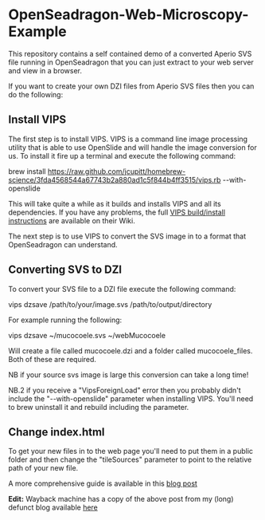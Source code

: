 OpenSeadragon-Web-Microscopy-Example
====================================

This repository contains a self contained demo of a converted Aperio SVS file running in OpenSeadragon that you can just extract to your web server and view in a browser.

If you want to create your own DZI files from Aperio SVS files then you can do the following:

Install VIPS
------------

The first step is to install VIPS. VIPS  is a command line image processing utility that is able to use OpenSlide and will handle the image conversion for us. To install it fire up a terminal and execute the following command:

  brew install https://raw.github.com/jcupitt/homebrew-science/3fda4568544a67743b2a880ad1c5f844b4ff3515/vips.rb --with-openslide

This will take quite a while as it builds and installs VIPS and all its dependencies. If you have any problems, the full [VIPS build/install instructions](http://www.vips.ecs.soton.ac.uk/index.php?title=Build_on_OS_X) are available on their Wiki.

The next step is to use VIPS to convert the SVS image in to a format that OpenSeadragon can understand.

Converting SVS to DZI
----------------------

To convert your SVS file to a DZI file execute the following command:

  vips dzsave /path/to/your/image.svs /path/to/output/directory

For example running the following:

  vips dzsave ~/mucocoele.svs ~/webMucocoele

Will create a file called mucocoele.dzi and a folder called mucocoele_files. Both of these are required.

NB if your source svs image is large this conversion can take a long time!

NB.2 if you receive a "VipsForeignLoad" error then you probably didn't include the "--with-openslide" parameter when installing VIPS. You'll need to brew uninstall it and rebuild including the parameter.

Change index.html
-----------------

To get your new files in to the web page you'll need to put them in a public folder and then change the "tileSources" parameter to point to the relative path of your new file.

A more comprehensive guide is available in this [blog post](http://www.ashleytowers.co.uk/publishing-aperio-svs-virtual-microscopy-images-to-the-web-using-vips-openslide-and-openseadragon/)

**Edit:** Wayback machine has a copy of the above post from my (long) defunct blog available [here](https://web.archive.org/web/20161028051758/http://www.ashleytowers.co.uk/publishing-aperio-svs-virtual-microscopy-images-to-the-web-using-vips-openslide-and-openseadragon/)
